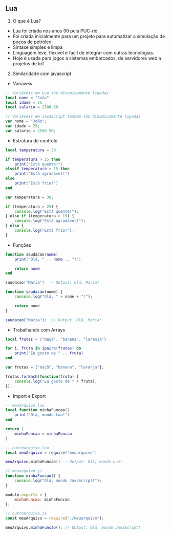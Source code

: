 ## Lua

1. O que é Lua?

- Lua foi criada nos anos 90 pela PUC-rio
- Foi criada inicialmente para um projeto para automatizar a simulação de poços de petróleo.
- Sintaxe simples e limpa
- Linguagem leve, flexível e fácil de integrar com outras tecnologias.
- Hoje é usada para jogos a sistemas embarcados, de servidores web a projetos de IoT

2. Similaridade com javascript

- Variaveis
```lua
-- Variáveis em Lua são dinamicamente tipadas
local nome = "João"
local idade = 25
local salario = 2500.50
```

```javascript
// Variáveis em JavaScript também são dinamicamente tipadas
var nome = "João";
var idade = 25;
var salario = 2500.50;
```

- Estrutura de controle
```lua
local temperatura = 30

if temperatura > 25 then
    print("Está quente!")
elseif temperatura > 15 then
    print("Está agradável!")
else
    print("Está frio!")
end
```

```javascript
var temperatura = 30;

if (temperatura > 25) {
    console.log("Está quente!");
} else if (temperatura > 15) {
    console.log("Está agradável!");
} else {
    console.log("Está frio!");
}
```


- Funções
```lua
function saudacao(nome)
    print("Olá, " .. nome .. "!")

    return nome
end

saudacao("Maria")  -- Output: Olá, Maria!

```

```javascript
function saudacao(nome) {
    console.log("Olá, " + nome + "!");

    return nome
}

saudacao("Maria");  // Output: Olá, Maria!

```

- Trabalhando com Arrays
```lua
local frutas = {"maçã", "banana", "laranja"}

for i, fruta in ipairs(frutas) do
    print("Eu gosto de " .. fruta)
end

```

```javascript
var frutas = ["maçã", "banana", "laranja"];

frutas.forEach(function(fruta) {
    console.log("Eu gosto de " + fruta);
});

```


- Import e Export
```lua
-- meuarquivo.lua
local function minhaFuncao()
    print("Olá, mundo Lua!")
end

return {
    minhaFuncao = minhaFuncao
}
```

```lua
-- outroarquivo.lua
local meuArquivo = require("meuarquivo")

meuArquivo.minhaFuncao() -- Output: Olá, mundo Lua!
```

```javascript
// meuarquivo.js
function minhaFuncao() {
    console.log("Olá, mundo JavaScript!");
}

module.exports = {
    minhaFuncao: minhaFuncao
};
```
```javascript
// outroarquivo.js
const meuArquivo = require("./meuarquivo");

meuArquivo.minhaFuncao(); // Output: Olá, mundo JavaScript!
```

